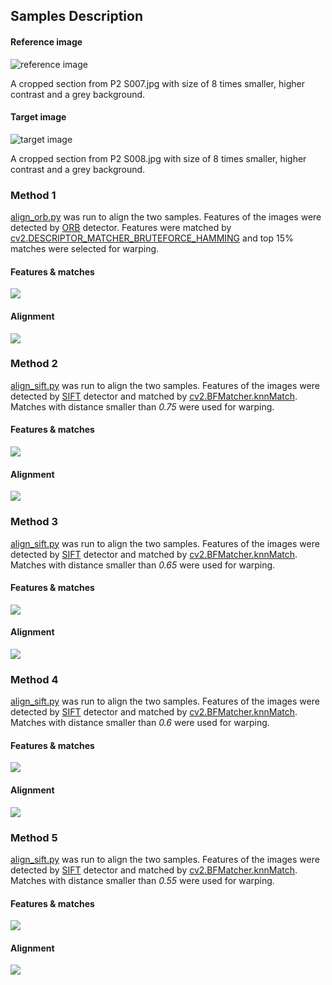 ## Samples Description 
#### Reference image
![reference image](../sec1_con_resized.png)

A cropped section from P2 S007.jpg with size of 8 times smaller, higher contrast and a grey background.

#### Target image
![target image](../sec2_con_resized.png)

A cropped section from P2 S008.jpg with size of 8 times smaller, higher contrast and a grey background.

### Method 1
[align_orb.py](../align_orb.py) was run to align the two samples. Features of the images were detected by [ORB](https://docs.opencv.org/master/d1/d89/tutorial_py_orb.html) detector. Features were matched by [cv2.DESCRIPTOR_MATCHER_BRUTEFORCE_HAMMING](https://docs.opencv.org/3.4/db/d39/classcv_1_1DescriptorMatcher.html) and top 15% matches were selected for warping.

#### Features & matches
![](../results/matches_orb.jpg)
#### Alignment
![](../results/aligned_orb.jpg)

### Method 2
[align_sift.py](../align_sift.py) was run to align the two samples. Features of the images were detected by [SIFT](https://docs.opencv.org/master/da/df5/tutorial_py_sift_intro.html) detector and matched by [cv2.BFMatcher.knnMatch](https://docs.opencv.org/master/d3/da1/classcv_1_1BFMatcher.html). Matches with distance smaller than *0.75* were used for warping.
#### Features & matches
![](../results/matches_075.jpg)
#### Alignment
![](../results/aligned_075.jpg)

### Method 3
[align_sift.py](../align_sift.py) was run to align the two samples. Features of the images were detected by [SIFT](https://docs.opencv.org/master/da/df5/tutorial_py_sift_intro.html) detector and matched by [cv2.BFMatcher.knnMatch](https://docs.opencv.org/master/d3/da1/classcv_1_1BFMatcher.html). Matches with distance smaller than *0.65* were used for warping.
#### Features & matches
![](../results/matches_065.jpg)
#### Alignment
![](../results/aligned_065.jpg)

### Method 4
[align_sift.py](../align_sift.py) was run to align the two samples. Features of the images were detected by [SIFT](https://docs.opencv.org/master/da/df5/tutorial_py_sift_intro.html) detector and matched by [cv2.BFMatcher.knnMatch](https://docs.opencv.org/master/d3/da1/classcv_1_1BFMatcher.html). Matches with distance smaller than *0.6* were used for warping.
#### Features & matches
![](../results/matches_060.jpg)
#### Alignment
![](../results/aligned_060.jpg)

### Method 5
[align_sift.py](../align_sift.py) was run to align the two samples. Features of the images were detected by [SIFT](https://docs.opencv.org/master/da/df5/tutorial_py_sift_intro.html) detector and matched by [cv2.BFMatcher.knnMatch](https://docs.opencv.org/master/d3/da1/classcv_1_1BFMatcher.html). Matches with distance smaller than *0.55* were used for warping.
#### Features & matches
![](../results/matches_055.jpg)
#### Alignment
![](../results/aligned_055.jpg)